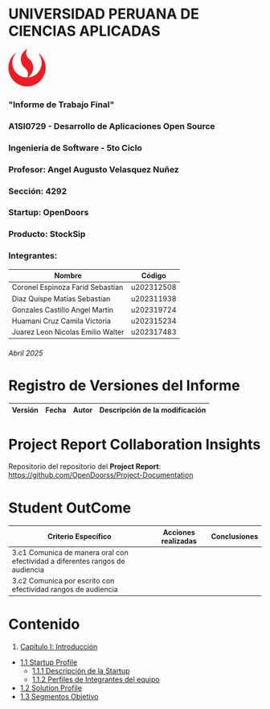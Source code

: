 ﻿<!-- CARATULA -->
# UNIVERSIDAD PERUANA DE CIENCIAS APLICADAS

![logo_upc](img/README/upc_logo.png)

### "Informe de Trabajo Final"
### A1SI0729 - Desarrollo de Aplicaciones Open Source
### Ingeniería de Software - 5to Ciclo
### Profesor: Angel Augusto Velasquez Nuñez
### Sección: 4292
### Startup: OpenDoors
### Producto: StockSip
### Integrantes:

| Nombre | Código |
|--|--|
| Coronel Espinoza Farid Sebastian | u202312508 |
| Diaz Quispe Matías Sebastian | u202311938 |
| Gonzales Castillo Angel Martin | u202319724 |
| Huamani Cruz Camila Victoria | u202315234 |
| Juarez Leon Nicolas Emilio Walter | u202317483 |

###### Abril 2025

<!-- Registro de Versiones del Informe -->

# Registro de Versiones del Informe

| Versión | Fecha | Autor | Descripción de la modificación |
|--|--|--|--|

<!--  🚀 ESTO DE AHI LO BORRAN, SOLO ES PARA SABER DETALLES DEL REGISTRO DE VERSIONES

Se considera modificaciones relevantes la adición de secciones, eliminación de
secciones, correcciones o mejoras producto de retroalimentación recibida del
DOCENTE o producto de la autocrítica del EQUIPO. Esto quiere decir que, entre una
entrega y otra, pueden irse generando varias versiones del informe. Todo ello debe
quedar reflejado en este cuadro de Registro.
-->

<!-- Project Report Collaboration Insights -->

# Project Report Collaboration Insights

Repositorio del repositorio del **Project Report**: https://github.com/OpenDoorss/Project-Documentation

<!-- Student Outcome -->

# Student OutCome

| Criterio Específico | Acciones realizadas | Conclusiones |
| -- | -- | -- |
| 3.c1 Comunica de manera oral con efectividad a diferentes rangos de audiencia | | |
| 3.c2 Comunica por escrito con efectividad rangos de audiencia

<!-- Tabla de contenidos -->

# Contenido

1. [Capítulo I: Introducción](docs/Chapter-I.md)
  - [1.1 Startup Profile](docs/Chapter-I.md#11-startup-profile)
    - [1.1.1 Descripción de la Startup](docs/Chapter-I.md#111-descripción-del-startup)
    - [1.1.2 Perfiles de Integrantes del equipo](docs/Chapter-I.md#112-perfiles-de-integrantes-del-equipo)
  - [1.2 Solution Profile](docs/Chapter-I.md#12-solution-porfile)
  - [1.3 Segmentos Objetivo](docs/Chapter-I.md#13-segmentos-objetivo)
